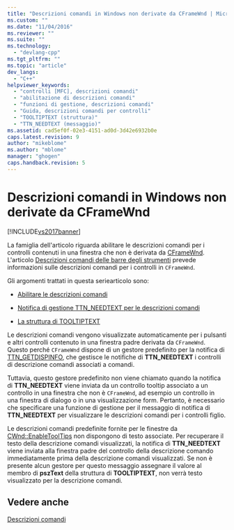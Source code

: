 ```yaml
---
title: "Descrizioni comandi in Windows non derivate da CFrameWnd | Microsoft Docs"
ms.custom: ""
ms.date: "11/04/2016"
ms.reviewer: ""
ms.suite: ""
ms.technology: 
  - "devlang-cpp"
ms.tgt_pltfrm: ""
ms.topic: "article"
dev_langs: 
  - "C++"
helpviewer_keywords: 
  - "controlli [MFC], descrizioni comandi"
  - "abilitazione di descrizioni comandi"
  - "funzioni di gestione, descrizioni comandi"
  - "Guida, descrizioni comandi per controlli"
  - "TOOLTIPTEXT (struttura)"
  - "TTN_NEEDTEXT (messaggio)"
ms.assetid: cad5ef0f-02e3-4151-ad0d-3d42e6932b0e
caps.latest.revision: 9
author: "mikeblome"
ms.author: "mblome"
manager: "ghogen"
caps.handback.revision: 5
---
```

# Descrizioni comandi in Windows non derivate da CFrameWnd
[!INCLUDE[vs2017banner](../assembler/inline/includes/vs2017banner.md)]

La famiglia dell'articolo riguarda abilitare le descrizioni comandi per i controlli contenuti in una finestra che non è derivata da [CFrameWnd](../mfc/reference/cframewnd-class.md).  L'articolo [Descrizioni comandi delle barre degli strumenti](../mfc/toolbar-tool-tips.md) prevede informazioni sulle descrizioni comandi per i controlli in `CFrameWnd`.  
  
 Gli argomenti trattati in questa seriearticolo sono:  
  
-   [Abilitare le descrizioni comandi](../mfc/enabling-tool-tips.md)  
  
-   [Notifica di gestione TTN\_NEEDTEXT per le descrizioni comandi](../mfc/handling-ttn-needtext-notification-for-tool-tips.md)  
  
-   [La struttura di TOOLTIPTEXT](../mfc/tooltiptext-structure.md)  
  
 Le descrizioni comandi vengono visualizzate automaticamente per i pulsanti e altri controlli contenuto in una finestra padre derivata da `CFrameWnd`.  Questo perché `CFrameWnd` dispone di un gestore predefinito per la notifica di [TTN\_GETDISPINFO](http://msdn.microsoft.com/library/windows/desktop/bb760269), che gestisce le notifiche di **TTN\_NEEDTEXT** i controlli di descrizione comandi associati a comandi.  
  
 Tuttavia, questo gestore predefinito non viene chiamato quando la notifica di **TTN\_NEEDTEXT** viene inviata da un controllo tooltip associato a un controllo in una finestra che non è `CFrameWnd`, ad esempio un controllo in una finestra di dialogo o in una visualizzazione form.  Pertanto, è necessario che specificare una funzione di gestione per il messaggio di notifica di **TTN\_NEEDTEXT** per visualizzare le descrizioni comandi per i controlli figlio.  
  
 Le descrizioni comandi predefinite fornite per le finestre da [CWnd::EnableToolTips](../Topic/CWnd::EnableToolTips.md) non dispongono di testo associate.  Per recuperare il testo della descrizione comandi visualizzati, la notifica di **TTN\_NEEDTEXT** viene inviata alla finestra padre del controllo della descrizione comando immediatamente prima della descrizione comandi visualizzati.  Se non è presente alcun gestore per questo messaggio assegnare il valore al membro di **pszText** della struttura di **TOOLTIPTEXT**, non verrà testo visualizzato per la descrizione comandi.  
  
## Vedere anche  
 [Descrizioni comandi](../mfc/tool-tips.md)